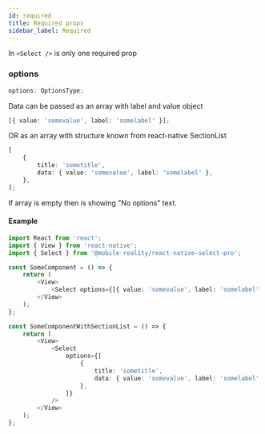 ```yaml
---
id: required
title: Required props
sidebar_label: Required
---
```


In `<Select />` is only one required prop

### options

```typescript jsx
options: OptionsType;
```

Data can be passed as an array with label and value object

```typescript jsx
[{ value: 'somevalue', label: 'somelabel' }];
```

OR as an array with structure known from react-native SectionList

```typescript jsx
[
    {
        title: 'sometitle',
        data: { value: 'somevalue', label: 'somelabel' },
    },
];
```

If array is empty then is showing "No options" text.

#### Example

```typescript jsx
import React from 'react';
import { View } from 'react-native';
import { Select } from '@mobile-reality/react-native-select-pro';

const SomeComponent = () => {
    return (
        <View>
            <Select options={[{ value: 'somevalue', label: 'somelabel' }]} />
        </View>
    );
};

const SomeComponentWithSectionList = () => {
    return (
        <View>
            <Select
                options={[
                    {
                        title: 'sometitle',
                        data: { value: 'somevalue', label: 'somelabel' },
                    },
                ]}
            />
        </View>
    );
};
```
